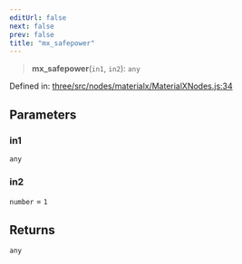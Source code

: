```yaml
---
editUrl: false
next: false
prev: false
title: "mx_safepower"
---
```


> **mx\_safepower**(`in1`, `in2`): `any`

Defined in: [three/src/nodes/materialx/MaterialXNodes.js:34](https://github.com/DefinitelyMaybe/three-i18n/blob/fa57b79433d1c349ffb23a78727299c8d4190136/three/src/nodes/materialx/MaterialXNodes.js#L34)

## Parameters

### in1

`any`

### in2

`number` = `1`

## Returns

`any`
